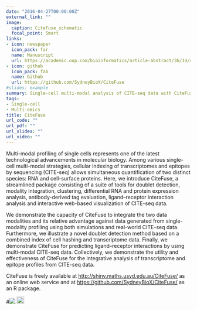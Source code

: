 ```yaml
---
date: "2016-04-27T00:00:00Z"
external_link: ""
image:
  caption: CiteFuse_schematic
  focal_point: Smart
links:
- icon: newspaper
  icon_pack: far
  name: Manuscript
  url: https://academic.oup.com/bioinformatics/article-abstract/36/14/4137/5827474?redirectedFrom=fulltext
- icon: github
  icon_pack: fab
  name: Github
  url: https://github.com/SydneyBioX/CiteFuse
#slides: example
summary: Single-cell multi-modal analysis of CITE-seq data with CiteFuse
tags:
- Single-cell
- Multi-omics
title: CiteFuse
url_code: ""
url_pdf: ""
url_slides: ""
url_video: ""
---
```


Multi-modal profiling of single cells represents one of the latest technological advancements in molecular biology. Among various single-cell multi-modal strategies, cellular indexing of transcriptomes and epitopes by sequencing (CITE-seq) allows simultaneous quantification of two distinct species: RNA and cell-surface proteins. Here, we introduce CiteFuse, a streamlined package consisting of a suite of tools for doublet detection, modality integration, clustering, differential RNA and protein expression analysis, antibody-derived tag evaluation, ligand–receptor interaction analysis and interactive web-based visualization of CITE-seq data.

We demonstrate the capacity of CiteFuse to integrate the two data modalities and its relative advantage against data generated from single-modality profiling using both simulations and real-world CITE-seq data. Furthermore, we illustrate a novel doublet detection method based on a combined index of cell hashing and transcriptome data. Finally, we demonstrate CiteFuse for predicting ligand–receptor interactions by using multi-modal CITE-seq data. Collectively, we demonstrate the utility and effectiveness of CiteFuse for the integrative analysis of transcriptome and epitope profiles from CITE-seq data.

CiteFuse is freely available at http://shiny.maths.usyd.edu.au/CiteFuse/ as an online web service and at https://github.com/SydneyBioX/CiteFuse/ as an R package.

#![](/img/CiteFuse_logo_final.jpg)
<img alt = 'CiteFuse_logo' width='20' src='/img/CiteFuse_logo_final.jpg' />